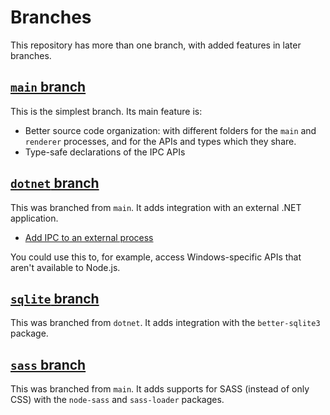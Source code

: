 # Branches

This repository has more than one branch, with added features in later branches.

## [`main` branch](https://github.com/cwellsx/electron_forge_template/tree/main)

This is the simplest branch.
Its main feature is:

- Better source code organization: with different folders for the `main` and `renderer` processes,
  and for the APIs and types which they share.
- Type-safe declarations of the IPC APIs

## [`dotnet` branch](https://github.com/cwellsx/electron_forge_template/tree/dotnet)

This was branched from `main`.
It adds integration with an external .NET application.

- [Add IPC to an external process](https://github.com/cwellsx/electron_forge_template/blob/dotnet/BOILERPLATE.md#add-ipc-to-an-external-process)

You could use this to, for example, access Windows-specific APIs that aren't available to Node.js.

## [`sqlite` branch](https://github.com/cwellsx/electron_forge_template/tree/sqlite)

This was branched from `dotnet`.
It adds integration with the `better-sqlite3` package.

## [`sass` branch](https://github.com/cwellsx/electron_forge_template/tree/sass)

This was branched from `main`.
It adds supports for SASS (instead of only CSS) with the `node-sass` and `sass-loader` packages.
